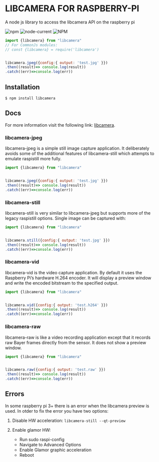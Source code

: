 # LIBCAMERA FOR RASPBERRY-PI

A node js library to access the libcamera API on the raspberry pi

![npm](https://img.shields.io/npm/v/libcamera)
![node-current](https://img.shields.io/node/v/libcamera)
![NPM](https://img.shields.io/npm/l/libcamera)


```js
import {libcamera} from "libcamera"
// For CommonJs modules:
// const {libcamera} = require('libcamera') 


libcamera.jpeg({config:{ output: 'test.jpg' }})
.then((result)=> console.log(result))
.catch((err)=>console.log(err))
```

## Installation

```console
$ npm install libcamera
```
## Docs

For more information visit the following link: [libcamera](https://www.raspberrypi.com/documentation/accessories/camera.html#libcamera-raw).

### libcamera-jpeg

libcamera-jpeg is a simple still image capture application. It deliberately avoids some of the additional features of libcamera-still which attempts to emulate raspistill more fully.

```js
import {libcamera} from "libcamera"


libcamera.jpeg({config:{ output: 'test.jpg' }})
.then((result)=> console.log(result))
.catch((err)=>console.log(err))
```

### libcamera-still
libcamera-still is very similar to libcamera-jpeg but supports more of the legacy raspistill options. Single image can be captured with:
```js
import {libcamera} from "libcamera"


libcamera.still({config:{ output: 'test.jpg' }})
.then((result)=> console.log(result))
.catch((err)=>console.log(err))
```

### libcamera-vid

libcamera-vid is the video capture application. By default it uses the Raspberry Pi’s hardware H.264 encoder. It will display a preview window and write the encoded bitstream to the specified output.

```js
import {libcamera} from "libcamera"


libcamera.vid({config:{ output: 'test.h264' }})
.then((result)=> console.log(result))
.catch((err)=>console.log(err))
```

### libcamera-raw
libcamera-raw is like a video recording application except that it records raw Bayer frames directly from the sensor. It does not show a preview window.

```js
import {libcamera} from "libcamera"


libcamera.raw({config:{ output: 'test.raw' }})
.then((result)=> console.log(result))
.catch((err)=>console.log(err))
```

## Errors

In some raspberry pi 3+ there is an error when the libcamera preview is used. In otder to fix the error you have two options:

1. Disable HW acceleration: `libcamera-still --qt-preview`
2. Enable glamor HW: 

    * Run sudo raspi-config
    * Navigate to Advanced Options
    * Enable Glamor graphic acceleration
    * Reboot

